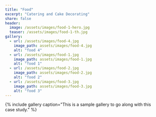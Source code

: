 ```yaml
---
title: "Food"
excerpt: "Catering and Cake Decorating"
share: false
header:
  image: /assets/images/food-1-hero.jpg
  teaser: /assets/images/food-1-th.jpg
gallery:
  - url: /assets/images/food-4.jpg
    image_path: assets/images/food-4.jpg
    alt: "food 4"
  - url: /assets/images/food-1.jpg
    image_path: assets/images/food-1.jpg
    alt: "food 1"
  - url: /assets/images/food-2.jpg
    image_path: assets/images/food-2.jpg
    alt: "food 2"
  - url: /assets/images/food-3.jpg
    image_path: assets/images/food-3.jpg
    alt: "food 3"
---
```


{% include gallery caption="This is a sample gallery to go along with this case study." %}
